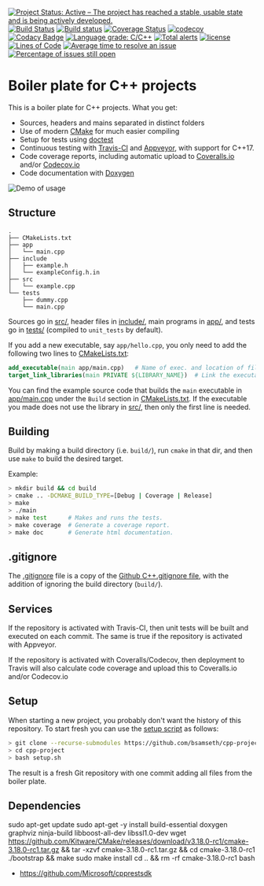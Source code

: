 [![Project Status: Active – The project has reached a stable, usable state and is being actively developed.](http://www.repostatus.org/badges/latest/active.svg)](http://www.repostatus.org/#active)
[![Build Status](https://travis-ci.org/bsamseth/cpp-project.svg?branch=master)](https://travis-ci.org/bsamseth/cpp-project)
[![Build status](https://ci.appveyor.com/api/projects/status/g9bh9kjl6ocvsvse/branch/master?svg=true)](https://ci.appveyor.com/project/bsamseth/cpp-project/branch/master)
[![Coverage Status](https://coveralls.io/repos/github/bsamseth/cpp-project/badge.svg?branch=master)](https://coveralls.io/github/bsamseth/cpp-project?branch=master)
[![codecov](https://codecov.io/gh/bsamseth/cpp-project/branch/master/graph/badge.svg)](https://codecov.io/gh/bsamseth/cpp-project)
[![Codacy Badge](https://api.codacy.com/project/badge/Grade/eb004322b0d146239a57eb242078e179)](https://www.codacy.com/app/bsamseth/cpp-project?utm_source=github.com&amp;utm_medium=referral&amp;utm_content=bsamseth/cpp-project&amp;utm_campaign=Badge_Grade)
[![Language grade: C/C++](https://img.shields.io/lgtm/grade/cpp/g/bsamseth/cpp-project.svg?logo=lgtm&logoWidth=18)](https://lgtm.com/projects/g/bsamseth/cpp-project/context:cpp)
[![Total alerts](https://img.shields.io/lgtm/alerts/g/bsamseth/cpp-project.svg?logo=lgtm&logoWidth=18)](https://lgtm.com/projects/g/bsamseth/cpp-project/alerts/)
[![license](https://img.shields.io/badge/license-Unlicense-blue.svg)](https://github.com/bsamseth/cpp-project/blob/master/LICENSE)
[![Lines of Code](https://tokei.rs/b1/github/bsamseth/cpp-project)](https://github.com/Aaronepower/tokei)
[![Average time to resolve an issue](http://isitmaintained.com/badge/resolution/bsamseth/cpp-project.svg)](http://isitmaintained.com/project/bsamseth/cpp-project "Average time to resolve an issue")
[![Percentage of issues still open](http://isitmaintained.com/badge/open/bsamseth/cpp-project.svg)](http://isitmaintained.com/project/bsamseth/cpp-project "Percentage of issues still open")

# Boiler plate for C++ projects 

This is a boiler plate for C++ projects. What you get:

-   Sources, headers and mains separated in distinct folders
-   Use of modern [CMake](https://cmake.org/) for much easier compiling
-   Setup for tests using [doctest](https://github.com/onqtam/doctest)
-   Continuous testing with [Travis-CI](https://travis-ci.org/) and [Appveyor](https://www.appveyor.com), with support for C++17.
-   Code coverage reports, including automatic upload to [Coveralls.io](https://coveralls.io/) and/or [Codecov.io](https://codecov.io)
-   Code documentation with [Doxygen](http://www.stack.nl/~dimitri/doxygen/)

![Demo of usage](https://i.imgur.com/foymVfy.gif)

## Structure
``` text
.
├── CMakeLists.txt
├── app
│   └── main.cpp
├── include
│   ├── example.h
│   └── exampleConfig.h.in
├── src
│   └── example.cpp
└── tests
    ├── dummy.cpp
    └── main.cpp
```

Sources go in [src/](src/), header files in [include/](include/), main programs in [app/](app), and
tests go in [tests/](tests/) (compiled to `unit_tests` by default). 

If you add a new executable, say `app/hello.cpp`, you only need to add the following two lines to [CMakeLists.txt](CMakeLists.txt): 

``` cmake
add_executable(main app/main.cpp)   # Name of exec. and location of file.
target_link_libraries(main PRIVATE ${LIBRARY_NAME})  # Link the executable to lib built from src/*.cpp (if it uses it).
```

You can find the example source code that builds the `main` executable in [app/main.cpp](app/main.cpp) under the `Build` section in [CMakeLists.txt](CMakeLists.txt). 
If the executable you made does not use the library in [src/](src), then only the first line is needed.



## Building

Build by making a build directory (i.e. `build/`), run `cmake` in that dir, and then use `make` to build the desired target.

Example:

``` bash
> mkdir build && cd build
> cmake .. -DCMAKE_BUILD_TYPE=[Debug | Coverage | Release]
> make
> ./main
> make test      # Makes and runs the tests.
> make coverage  # Generate a coverage report.
> make doc       # Generate html documentation.
```

## .gitignore

The [.gitignore](.gitignore) file is a copy of the [Github C++.gitignore file](https://github.com/github/gitignore/blob/master/C%2B%2B.gitignore),
with the addition of ignoring the build directory (`build/`).

## Services

If the repository is activated with Travis-CI, then unit tests will be built and executed on each commit.
The same is true if the repository is activated with Appveyor.

If the repository is activated with Coveralls/Codecov, then deployment to Travis will also calculate code coverage and
upload this to Coveralls.io and/or Codecov.io

## Setup
When starting a new project, you probably don't want the history of this repository. To start fresh you can use
the [setup script](setup.sh) as follows:
``` bash
> git clone --recurse-submodules https://github.com/bsamseth/cpp-project  # Or use ssh-link if you like.
> cd cpp-project
> bash setup.sh
```
The result is a fresh Git repository with one commit adding all files from the boiler plate. 

## Dependencies
sudo apt-get update
sudo apt-get -y install build-essential doxygen graphviz ninja-build libboost-all-dev libssl1.0-dev
wget https://github.com/Kitware/CMake/releases/download/v3.18.0-rc1/cmake-3.18.0-rc1.tar.gz && tar -xzvf cmake-3.18.0-rc1.tar.gz && cd cmake-3.18.0-rc1
./bootstrap && make
sudo make install
cd .. && rm -rf cmake-3.18.0-rc1
bash


- https://github.com/Microsoft/cpprestsdk
